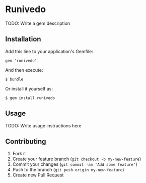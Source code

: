 # Runivedo

TODO: Write a gem description

## Installation

Add this line to your application's Gemfile:

    gem 'runivedo'

And then execute:

    $ bundle

Or install it yourself as:

    $ gem install runivedo

## Usage

TODO: Write usage instructions here

## Contributing

1. Fork it
2. Create your feature branch (`git checkout -b my-new-feature`)
3. Commit your changes (`git commit -am 'Add some feature'`)
4. Push to the branch (`git push origin my-new-feature`)
5. Create new Pull Request
